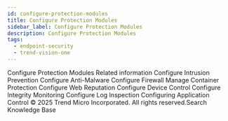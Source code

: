 ```yaml
---
id: configure-protection-modules
title: Configure Protection Modules
sidebar_label: Configure Protection Modules
description: Configure Protection Modules
tags:
  - endpoint-security
  - trend-vision-one
---
```


 Configure Protection Modules Related information Configure Intrusion Prevention Configure Anti-Malware Configure Firewall Manage Container Protection Configure Web Reputation Configure Device Control Configure Integrity Monitoring Configure Log Inspection Configuring Application Control © 2025 Trend Micro Incorporated. All rights reserved.Search Knowledge Base